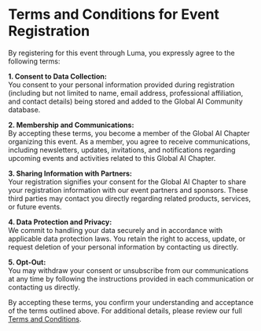 # Terms and Conditions for Event Registration

By registering for this event through Luma, you expressly agree to the following terms:

**1. Consent to Data Collection:**  
You consent to your personal information provided during registration (including but not limited to name, email address, professional affiliation, and contact details) being stored and added to the Global AI Community database.

**2. Membership and Communications:**  
By accepting these terms, you become a member of the Global AI Chapter organizing this event. As a member, you agree to receive communications, including newsletters, updates, invitations, and notifications regarding upcoming events and activities related to this Global AI Chapter.

**3. Sharing Information with Partners:**  
Your registration signifies your consent for the Global AI Chapter to share your registration information with our event partners and sponsors. These third parties may contact you directly regarding related products, services, or future events.

**4. Data Protection and Privacy:**  
We commit to handling your data securely and in accordance with applicable data protection laws. You retain the right to access, update, or request deletion of your personal information by contacting us directly.

**5. Opt-Out:**  
You may withdraw your consent or unsubscribe from our communications at any time by following the instructions provided in each communication or contacting us directly.

By accepting these terms, you confirm your understanding and acceptance of the terms outlined above. For additional details, please review our full [Terms and Conditions](https://globalai.community/about/terms-and-conditions/).
